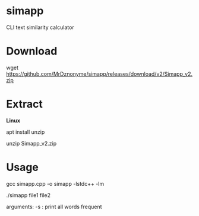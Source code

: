 # simapp
CLI text similarity calculator

# Download
wget https://github.com/MrDznonyme/simapp/releases/download/v2/Simapp_v2.zip

# Extract
**Linux**

apt install unzip

unzip Simapp_v2.zip

# Usage
gcc simapp.cpp -o simapp -lstdc++ -lm

./simapp file1 file2

arguments:
-s : print all words frequent
